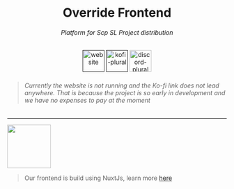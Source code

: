 <h1 align="center">Override Frontend</h1>
<h6 align="center">Platform for Scp SL Project distribution</h6>

<div align="center">
<a href=""><img href="" alt="website" height="50" src="https://cdn.jsdelivr.net/npm/@intergrav/devins-badges@3/assets/cozy/documentation/website_vector.svg"></a>
<a href=""><img href="" alt="kofi-plural" height="50" src="https://cdn.jsdelivr.net/npm/@intergrav/devins-badges@3/assets/cozy/donate/kofi-plural_vector.svg"></a>
<a href="https://discord.gg/rfPKXSCe8N"><img alt="discord-plural" height="50" src="https://cdn.jsdelivr.net/npm/@intergrav/devins-badges@3/assets/cozy/social/discord-plural_vector.svg"></a>
</div>

> <h6>Currently the website is not running and the Ko-fi link does not lead anywhere. That is because the project is so early in development and we have no expenses to pay at the moment</h6>
---

<img width="100" src="https://github.com/user-attachments/assets/f7c2d1bf-efba-4b3d-b5bc-a4d7cdcdc985"> 

> Our frontend is build using NuxtJs, learn more [here](https://nuxt.com/)
